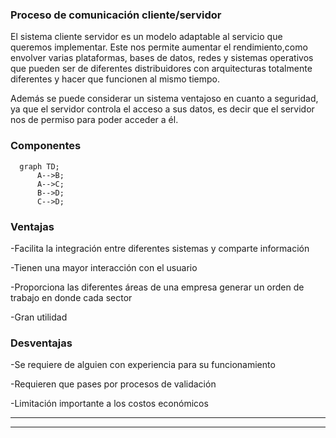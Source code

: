 
### Proceso de comunicación cliente/servidor

El sistema cliente servidor es un modelo adaptable al servicio que queremos implementar. Este nos permite aumentar el rendimiento,como  envolver varias plataformas, bases de datos, redes y sistemas operativos que pueden ser de diferentes distribuidores con arquitecturas totalmente diferentes y hacer que funcionen al mismo tiempo.

Además se puede considerar un sistema ventajoso en cuanto a seguridad, ya que el servidor controla el acceso a sus datos, es decir que el servidor nos de permiso para poder acceder a él.

### Componentes

```mermaid
  graph TD;
      A-->B;
      A-->C;
      B-->D;
      C-->D;
```


### Ventajas

-Facilita la integración entre diferentes sistemas y comparte información 

-Tienen una mayor interacción con el usuario

-Proporciona las diferentes áreas de una empresa generar un orden de trabajo en donde cada sector 

-Gran utilidad

### Desventajas

-Se requiere de alguien con experiencia para su funcionamiento

-Requieren que pases por procesos de validación

-Limitación importante a los costos económicos 

---


---